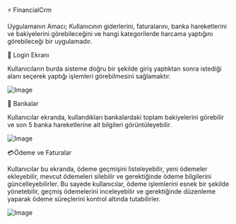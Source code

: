 ⚡ FinancialCrm

Uygulamanın Amacı;
Kullanıcının giderlerini, faturalarını, banka hareketlerini ve bakiyelerini görebileceğini ve hangi kategorilerde harcama yaptığını 
görebileceği bir uygulamadır.

🔑 Login Ekranı

Kullanıcıların burda sisteme doğru bir şekilde giriş yaptıktan sonra istediği alanı seçerek yaptığı işlemleri görebilmesini 
sağlamaktır.

![Image](https://github.com/user-attachments/assets/8f94209f-d4e4-4121-87f8-cd5dffc21bca)

🏦 Bankalar

Kullanıcılar ekranda, kullandıkları bankalardaki toplam bakiyelerini görebilir ve son 5 banka hareketlerine ait bilgileri görüntüleyebilir.

![Image](https://github.com/user-attachments/assets/39b6a58e-6289-42dc-b56c-c9543df2b4f6)

💳Ödeme ve Faturalar

Kullanıcılar bu ekranda, ödeme geçmişini listeleyebilir, yeni ödemeler ekleyebilir, mevcut ödemeleri silebilir ve gerektiğinde ödeme bilgilerini güncelleyebilirler. Bu sayede kullanıcılar, ödeme işlemlerini esnek bir şekilde yönetebilir, geçmiş ödemelerini inceleyebilir ve gerektiğinde düzenleme yaparak ödeme süreçlerini kontrol altında tutabilirler.

![Image](https://github.com/user-attachments/assets/3eb53715-c70d-419b-af65-381f45833dfd)
